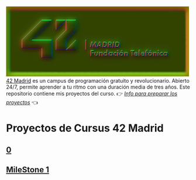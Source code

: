 
![](documentation/42-Madrid.png)   
[42 Madrid](https://www.42madrid.com/) es un campus de programación gratuito y revolucionario. Abierto 24/7, permite aprender a tu ritmo con una duración media de tres años. Este repositorio contiene mis proyectos del curso.
👉 [*Info para preparar los proyectos*](documentation/) 👈

# Proyectos de Cursus 42 Madrid



## [0](0)
## [MileStone 1](milestone_1)



